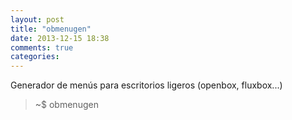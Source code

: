 ```yaml
---
layout: post
title: "obmenugen"
date: 2013-12-15 18:38
comments: true
categories: 
---
```

Generador de menús para escritorios ligeros (openbox, fluxbox...)

>~$ obmenugen

